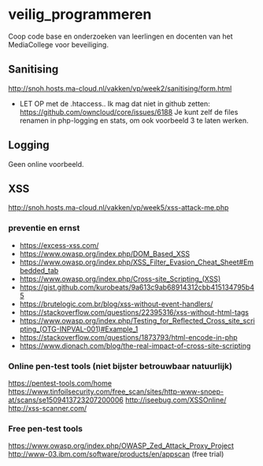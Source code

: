 # veilig_programmeren
Coop code base en onderzoeken van leerlingen en docenten van het MediaCollege voor beveiliging.


## Sanitising
http://snoh.hosts.ma-cloud.nl/vakken/vp/week2/sanitising/form.html

 - LET OP met de .htaccess.. Ik mag dat niet in github zetten: https://github.com/owncloud/core/issues/6188 Je kunt zelf de files renamen in php-logging en stats, om ook voorbeeld 3 te laten werken.

## Logging
Geen online voorbeeld.

## XSS
http://snoh.hosts.ma-cloud.nl/vakken/vp/week5/xss-attack-me.php

### preventie en ernst
- https://excess-xss.com/
- https://www.owasp.org/index.php/DOM_Based_XSS
- https://www.owasp.org/index.php/XSS_Filter_Evasion_Cheat_Sheet#Embedded_tab
- https://www.owasp.org/index.php/Cross-site_Scripting_(XSS)
- https://gist.github.com/kurobeats/9a613c9ab68914312cbb415134795b45
- https://brutelogic.com.br/blog/xss-without-event-handlers/
- https://stackoverflow.com/questions/22395316/xss-without-html-tags
- https://www.owasp.org/index.php/Testing_for_Reflected_Cross_site_scripting_(OTG-INPVAL-001)#Example_1
- https://stackoverflow.com/questions/1873793/html-encode-in-php
- https://www.dionach.com/blog/the-real-impact-of-cross-site-scripting

### Online pen-test tools (niet bijster betrouwbaar natuurlijk)
https://pentest-tools.com/home
https://www.tinfoilsecurity.com/free_scan/sites/http-www-snoep-at/scans/se1509413723207200006
http://iseebug.com/XSSOnline/
http://xss-scanner.com/

### Free pen-test tools
https://www.owasp.org/index.php/OWASP_Zed_Attack_Proxy_Project
http://www-03.ibm.com/software/products/en/appscan (free trial)


